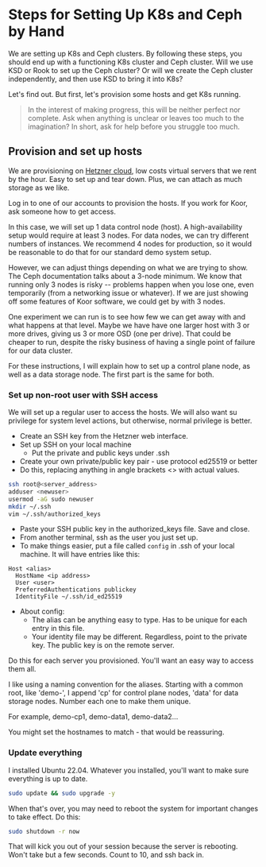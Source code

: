 # Steps for Setting Up K8s and Ceph by Hand

We are setting up K8s and Ceph clusters. By following these steps, you should end up with a functioning K8s cluster and Ceph cluster. Will we use KSD or Rook to set up the Ceph cluster? Or will we create the Ceph cluster independently, and then use KSD to bring it into K8s?

Let's find out. But first, let's provision some hosts and get K8s running.

> In the interest of making progress, this will be neither perfect nor complete. Ask when anything is unclear or leaves too much to the imagination? In short, ask for help before you struggle too much.

## Provision and set up hosts

We are provisioning on [Hetzner cloud](https://www.hetzner.com/cloud), low costs virtual servers that we rent by the hour. Easy to set up and tear down. Plus, we can attach as much storage as we like.

Log in to one of our accounts to provision the hosts. If you work for Koor, ask someone how to get access.

In this case, we will set up 1 data control node (host). A high-availability setup would require at least 3 nodes. For data nodes, we can try different numbers of instances. We recommend 4 nodes for production, so it would be reasonable to do that for our standard demo system setup.

However, we can adjust things depending on what we are trying to show. The Ceph documentation talks about a 3-node minimum. We know that running only 3 nodes is risky -- problems happen when you lose one, even temporarily (from a networking issue or whatever). If we are just showing off some features of Koor software, we could get by with 3 nodes.

One experiment we can run is to see how few we can get away with and what happens at that level. Maybe we have have one larger host with 3 or more drives, giving us 3 or more OSD (one per drive). That could be cheaper to run, despite the risky business of having a single point of failure for our data cluster.

For these instructions, I will explain how to set up a control plane node, as well as a data storage node. The first part is the same for both.

### Set up non-root user with SSH access

We will set up a regular user to access the hosts. We will also want su privilege for system level actions, but otherwise, normal privilege is better.

- Create an SSH key from the Hetzner web interface.
- Set up SSH on your local machine
  - Put the private and public keys under .ssh
- Create your own private/public key pair - use protocol ed25519 or better
- Do this, replacing anything in angle brackets <> with actual values.

```bash
ssh root@<server_address>
adduser <newuser>
usermod -aG sudo newuser
mkdir ~/.ssh
vim ~/.ssh/authorized_keys
```

- Paste your SSH public key in the authorized_keys file. Save and close.
- From another terminal, ssh as the user you just set up.
- To make things easier, put a file called `config` in .ssh of your local machine. It will have entries like this:

```
Host <alias>
  HostName <ip address>
  User <user>
  PreferredAuthentications publickey
  IdentityFile ~/.ssh/id_ed25519
```

- About config:
  - The alias can be anything easy to type. Has to be unique for each entry in this file.
  - Your identity file may be different. Regardless, point to the private key. The public key is on the remote server.

Do this for each server you provisioned. You'll want an easy way to access them all.

I like using a naming convention for the aliases. Starting with a common root, like 'demo-', I append 'cp' for control plane nodes, 'data' for data storage nodes. Number each one to make them unique.

For example, demo-cp1, demo-data1, demo-data2...

You might set the hostnames to match - that would be reassuring.

### Update everything

I installed Ubuntu 22.04. Whatever you installed, you'll want to make sure everything is up to date.

```bash
sudo update && sudo upgrade -y
```

When that's over, you may need to reboot the system for important changes to take effect. Do this:

```bash
sudo shutdown -r now
```

That will kick you out of your session because the server is rebooting. Won't take but a few seconds. Count to 10, and ssh back in.
